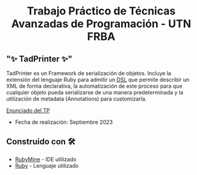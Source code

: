 # <h1 align="center"> Trabajo Práctico de Técnicas Avanzadas de Programación - UTN FRBA </h1>

## "✨ TadPrinter ✨"
TadPrinter es un Framework de serialización de objetos. Incluye la extensión del lenguaje Ruby para admitir un [DSL](https://martinfowler.com/dsl.html) que permite describir un XML de forma declarativa, la automatización de este proceso para que cualquier objeto pueda serializarse de una manera predeterminada y la utilización de metadata (Annotations) para customizarla.


[Enunciado del TP](https://github.com/moccia01/Proyecto-TADPrinter/blob/main/Docs/TADP%20-%202023%20C2%20-%20TP%20Metaprogramaci%C3%B3n%20Grupal.pdf)

* Fecha de realización: Septiembre 2023

## Construido con 🛠️

* [RubyMine](https://www.jetbrains.com/es-es/ruby/) - IDE utilizado
* [Ruby](https://www.ruby-lang.org/) - Lenguaje utilizado
